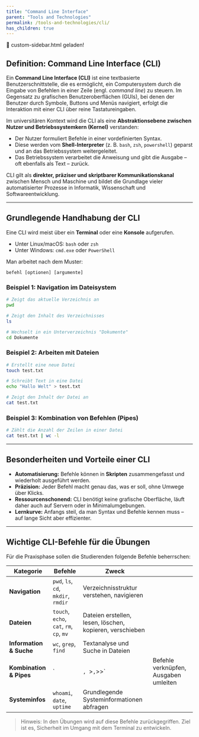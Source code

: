 ```yaml
---
title: "Command Line Interface"
parent: "Tools and Technologies"
permalink: /tools-and-technologies/cli/
has_children: true
---
```


<div> 🎉 custom-sidebar.html geladen! </div>

## Definition: Command Line Interface (CLI)

Ein **Command Line Interface (CLI)** ist eine textbasierte Benutzerschnittstelle, die es ermöglicht, ein Computersystem durch die Eingabe von Befehlen in einer Zeile (engl. *command line*) zu steuern. Im Gegensatz zu grafischen Benutzeroberflächen (GUIs), bei denen der Benutzer durch Symbole, Buttons und Menüs navigiert, erfolgt die Interaktion mit einer CLI über reine Tastatureingaben.

Im universitären Kontext wird die CLI als eine **Abstraktionsebene zwischen Nutzer und Betriebssystemkern (Kernel)** verstanden:

* Der Nutzer formuliert Befehle in einer vordefinierten Syntax.
* Diese werden vom **Shell-Interpreter** (z. B. `bash`, `zsh`, `powershell`) geparst und an das Betriebssystem weitergeleitet.
* Das Betriebssystem verarbeitet die Anweisung und gibt die Ausgabe – oft ebenfalls als Text – zurück.

CLI gilt als **direkter, präziser und skriptbarer Kommunikationskanal** zwischen Mensch und Maschine und bildet die Grundlage vieler automatisierter Prozesse in Informatik, Wissenschaft und Softwareentwicklung.

---

## Grundlegende Handhabung der CLI

Eine CLI wird meist über ein **Terminal** oder eine **Konsole** aufgerufen.

* Unter Linux/macOS: `bash` oder `zsh`
* Unter Windows: `cmd.exe` oder `PowerShell`

Man arbeitet nach dem Muster:

```
befehl [optionen] [argumente]
```

### Beispiel 1: Navigation im Dateisystem

```bash
# Zeigt das aktuelle Verzeichnis an
pwd

# Zeigt den Inhalt des Verzeichnisses
ls

# Wechselt in ein Unterverzeichnis "Dokumente"
cd Dokumente
```

### Beispiel 2: Arbeiten mit Dateien

```bash
# Erstellt eine neue Datei
touch test.txt

# Schreibt Text in eine Datei
echo "Hallo Welt" > test.txt

# Zeigt den Inhalt der Datei an
cat test.txt
```

### Beispiel 3: Kombination von Befehlen (Pipes)

```bash
# Zählt die Anzahl der Zeilen in einer Datei
cat test.txt | wc -l
```

---

## Besonderheiten und Vorteile einer CLI

* **Automatisierung:** Befehle können in **Skripten** zusammengefasst und wiederholt ausgeführt werden.
* **Präzision:** Jeder Befehl macht genau das, was er soll, ohne Umwege über Klicks.
* **Ressourcenschonend:** CLI benötigt keine grafische Oberfläche, läuft daher auch auf Servern oder in Minimalumgebungen.
* **Lernkurve:** Anfangs steil, da man Syntax und Befehle kennen muss – auf lange Sicht aber effizienter.

---

## Wichtige CLI-Befehle für die Übungen

Für die Praxisphase sollen die Studierenden folgende Befehle beherrschen:

| Kategorie               | Befehle                                  | Zweck                                                    |                                       |
| ----------------------- | ---------------------------------------- | -------------------------------------------------------- | ------------------------------------- |
| **Navigation**          | `pwd`, `ls`, `cd`, `mkdir`, `rmdir`      | Verzeichnisstruktur verstehen, navigieren                |                                       |
| **Dateien**             | `touch`, `echo`, `cat`, `rm`, `cp`, `mv` | Dateien erstellen, lesen, löschen, kopieren, verschieben |                                       |
| **Information & Suche** | `wc`, `grep`, `find`                     | Textanalyse und Suche in Dateien                         |                                       |
| **Kombination & Pipes** | \`                                       | `, `>`,`>>\`                                             | Befehle verknüpfen, Ausgaben umleiten |
| **Systeminfos**         | `whoami`, `date`, `uptime`               | Grundlegende Systeminformationen abfragen                |                                       |

> Hinweis: In den Übungen wird auf diese Befehle zurückgegriffen. Ziel ist es, Sicherheit im Umgang mit dem Terminal zu entwickeln.





